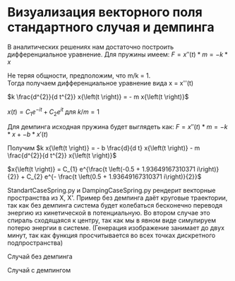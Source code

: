
# Визуализация векторного поля стандартного случая и демпинга
  
В аналитических решениях нам достаточно построить дифференциальное уравнение. 
Для пружины имеем:
$F = x''(t) * m = -k * x$
  
Не теряя общности, предположим, что m/k = 1.  
Тогда получаем дифференциальное уравнение вида x = x''(t)  
  
$k \frac{d^{2}}{d t^{2}} x{\left(t \right)} = - m x{\left(t \right)}$

$x{\left(t \right)} = C_{1} e^{- i t} + C_{2} e^{i t}$ для $k/m = 1$

Для демпинга исходная пружина будет выглядеть как:
$F = x''(t) * m = -k * x + -b * x'(t)$

Получим 
$k x{\left(t \right)} = - b \frac{d}{d t} x{\left(t \right)} - m \frac{d^{2}}{d t^{2}} x{\left(t \right)}$

$x{\left(t \right)} = C_{1} e^{\frac{t \left(-0.5 + 1.93649167310371 i\right)}{2}} + C_{2} e^{- \frac{t \left(0.5 + 1.93649167310371 i\right)}{2}}$
 
 StandartCaseSpring.py и DampingCaseSpring.py рендерит векторные пространства из X, X'. Пример без демпинга даёт круговые траектории, так как без демпинга система будет колебаться бесконечно переводя энергию из кинетической в потенциальную. Во втором случае это спираль сходящаяся к центру, так как мы в явном виде симулируем потерю энергии в системе. (Генерация изображение занимает до двух минут, так как функция просчитывается во всех точках дискретного подпространства)

Случай без демпинга
[](bin/push.autoSetupRemote)

Случай с демпингом
[](bin/push.autoSetupRemote)
